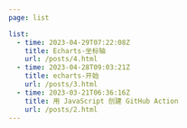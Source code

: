 ```yaml
---
page: list

list:
  - time: 2023-04-29T07:22:08Z
    title: Echarts-坐标轴
    url: /posts/4.html
  - time: 2023-04-28T09:03:21Z
    title: echarts-开始
    url: /posts/3.html
  - time: 2023-03-21T06:36:16Z
    title: 用 JavaScript 创建 GitHub Action
    url: /posts/2.html
---
```

